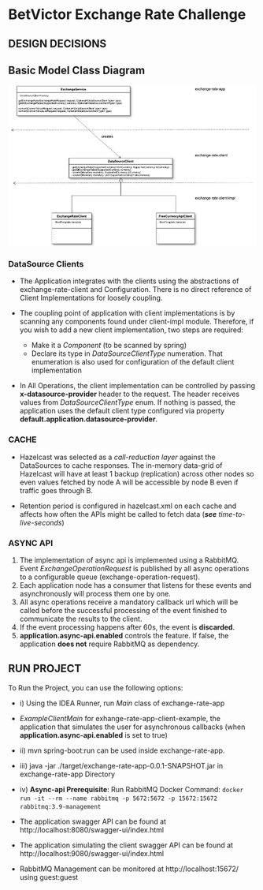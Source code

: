# **BetVictor Exchange Rate Challenge**

## **DESIGN DECISIONS**

## **Basic Model Class Diagram**

![alt text](diagrams/model_class_diagram.png)

### **DataSource Clients**

* The Application integrates with the clients using the abstractions of exchange-rate-client
  and Configuration. There is no direct reference of Client Implementations for loosely coupling.


* The coupling point of application with client implementations is by scanning any components
  found under client-impl module. Therefore, if you wish to add a new client implementation,
  two steps are required:
  * Make it a _Component_ (to be scanned by spring)
  * Declare its type in _DataSourceClientType_ numeration. That enumeration is also used for configuration of the default client implementation

* In All Operations, the client implementation can be controlled by passing **x-datasource-provider** header to the request. The header receives values from _DataSourceClientType_ enum. If nothing is passed, the application uses the default client type configured via property **default.application.datasource-provider**.

### **CACHE**

* Hazelcast was selected as a _call-reduction layer_ against the DataSources to cache responses.
  The in-memory data-grid of Hazelcast will have at least 1 backup (replication) across other nodes
  so even values fetched by node A will be accessible by node B even if traffic goes through B.


* Retention period is configured in hazelcast.xml on each cache and affects how often
  the APIs might be called to fetch data (_**see**_ _time-to-live-seconds_)

### **ASYNC API**

1. The implementation of async api is implemented using a RabbitMQ. Event _ExchangeOperationRequest_ is published by all async operations to a configurable queue (exchange-operation-request).
2. Each application node has a consumer that listens for these events and asynchronously will process them one by one.
3. All async operations receive a mandatory callback url which will be called before the successful processing of the event finished to communicate the results to the client.
4. If the event processing happens after 60s, the event is **discarded**.
5. **application.async-api.enabled** controls the feature. If false, the application **does not** require RabbitMQ as dependency.

## **RUN PROJECT**

To Run the Project, you can use the following options:

* i) Using the IDEA Runner, run _Main_ class of exchange-rate-app 
* _ExampleClientMain_ for exhange-rate-app-client-example,
  the application that simulates the user for asynchronous callbacks (when **application.async-api.enabled** is set to true)

* ii) mvn spring-boot:run can be used inside exchange-rate-app.

* iii) java -jar ./target/exchange-rate-app-0.0.1-SNAPSHOT.jar in exchange-rate-app Directory

* iv) **Async-api Prerequisite**: Run RabbitMQ Docker Command:
    `docker run -it --rm --name rabbitmq -p 5672:5672 -p 15672:15672 rabbitmq:3.9-management`


* The application swagger API can be found at http://localhost:8080/swagger-ui/index.html
* The application simulating the client swagger API can be found at http://localhost:9080/swagger-ui/index.html
* RabbitMQ Management can be monitored at http://localhost:15672/ using guest:guest